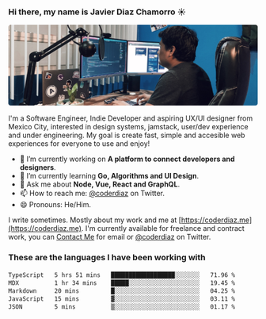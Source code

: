 ### Hi there, my name is Javier Diaz Chamorro ☀️
![My Setup](./cover.png)

I'm a Software Engineer, Indie Developer and aspiring UX/UI designer from Mexico City, interested in design systems, jamstack, user/dev experience and under engineering. My goal is create fast, simple and accesible web experiences for everyone to use and enjoy!

<!--
**coderdiaz/coderdiaz** is a ✨ _special_ ✨ repository because its `README.md` (this file) appears on your GitHub profile.

Here are some ideas to get you started:

- 🔭 I’m currently working on ...
- 🌱 I’m currently learning ...
- 👯 I’m looking to collaborate on ...
- 🤔 I’m looking for help with ...
- 💬 Ask me about ...
- 📫 How to reach me: ...
- 😄 Pronouns: ...
- ⚡ Fun fact: ...
-->

- 🔭  I’m currently working on **A platform to connect developers and designers**.
- 🌱  I’m currently learning **Go, Algorithms and UI Design**.
- 💬  Ask me about **Node, Vue, React and GraphQL**.
- 📫  How to reach me: [@coderdiaz](https://twitter.com/coderdiaz) on Twitter.
- 😄  Pronouns: He/Him.

I write sometimes. Mostly about my work and me at [https://coderdiaz.me](https://coderdiaz.me). I'm currently available for freelance and contract work, you can [Contact Me](mailto:hey@coderdiaz.me) for email or [@coderdiaz](https://twitter.com/coderdiaz) on Twitter.

### These are the languages I have been working with
<!--START_SECTION:waka-->
```text
TypeScript   5 hrs 51 mins   ██████████████████░░░░░░░   71.96 % 
MDX          1 hr 34 mins    █████░░░░░░░░░░░░░░░░░░░░   19.45 % 
Markdown     20 mins         █░░░░░░░░░░░░░░░░░░░░░░░░   04.25 % 
JavaScript   15 mins         ▓░░░░░░░░░░░░░░░░░░░░░░░░   03.11 % 
JSON         5 mins          ▒░░░░░░░░░░░░░░░░░░░░░░░░   01.17 % 
```
<!--END_SECTION:waka-->
